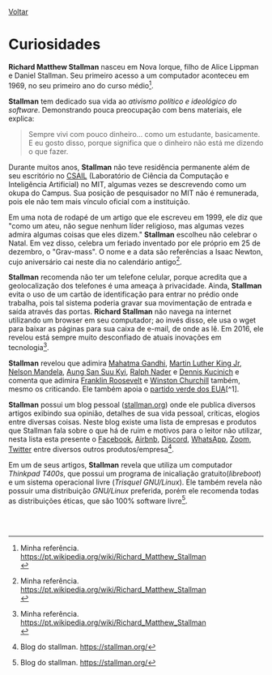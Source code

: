 [Voltar](intro.md)

Curiosidades
====

**Richard Matthew Stallman** nasceu em Nova Iorque, filho de Alice Lippman e Daniel Stallman. Seu primeiro acesso a um computador aconteceu em 1969, no seu primeiro ano do curso médio[^1]. <br>

**Stallman** tem dedicado sua vida ao *ativismo político e ideológico do software*. Demonstrando pouca preocupação com bens materiais, ele explica: 
> Sempre vivi com pouco dinheiro... como um estudante, basicamente. E eu gosto disso, porque significa que o dinheiro não está me dizendo o que fazer. <br>

Durante muitos anos, **Stallman** não teve residência permanente além de seu escritório no [CSAIL](https://www.csail.mit.edu/) (Laboratório de Ciência da Computação e Inteligência Artificial) no MIT, algumas vezes se descrevendo como um okupa do Campus. Sua posição de pesquisador no MIT não é remunerada, pois ele não tem mais vínculo oficial com a instituição. <br>

Em uma nota de rodapé de um artigo que ele escreveu em 1999, ele diz que "como um ateu, não segue nenhum líder religioso, mas algumas vezes admira algumas coisas que eles dizem." **Stallman** escolheu não celebrar o Natal. Em vez disso, celebra um feriado inventado por ele próprio em 25 de dezembro, o "Grav-mass". O nome e a data são referências a Isaac Newton, cujo aniversário cai neste dia no calendário antigo[^1]. <br>

**Stallman** recomenda não ter um telefone celular, porque acredita que a geolocalização dos telefones é uma ameaça à privacidade. Ainda, **Stallman** evita o uso de um cartão de identificação para entrar no prédio onde trabalha, pois tal sistema poderia gravar sua movimentação de entrada e saída através das portas. **Richard Stallman** não navega na internet utilizando um browser em seu computador; ao invés disso, ele usa o wget para baixar as páginas para sua caixa de e-mail, de onde as lê. Em 2016, ele revelou está sempre muito desconfiado de atuais inovações em tecnologia[^1]. <br> 

**Stallman** revelou que adimira [Mahatma Gandhi](https://pt.wikipedia.org/wiki/Mahatma_Gandhi), [Martin Luther King Jr](https://pt.wikipedia.org/wiki/Martin_Luther_King_Jr.), [Nelson Mandela](https://pt.wikipedia.org/wiki/Nelson_Mandela), [Aung San Suu Kyi](https://pt.wikipedia.org/wiki/Aung_San_Suu_Kyi), [Ralph Nader](https://pt.wikipedia.org/wiki/Ralph_Nader) e [Dennis Kucinich](https://pt.wikipedia.org/wiki/Dennis_Kucinich) e comenta que adimira [Franklin Roosevelt](https://pt.wikipedia.org/wiki/Franklin_D._Roosevelt) e [Winston Churchill](https://pt.wikipedia.org/wiki/Winston_Churchill) também, mesmo os criticando. Ele também apoia o [partido verde dos EUA](https://pt.wikipedia.org/wiki/Partido_Verde_(Estados_Unidos))[^1]. <br>

**Stallman** possui um blog pessoal ([stallman.org](https://stallman.org/)) onde ele publica diversos artigos exibindo sua opinião, detalhes de sua vida pessoal, críticas, elogios entre diversas coisas. Neste blog existe uma lista de empresas e produtos que Stallman fala sobre o que há de ruim e motivos para o leitor não utilizar, nesta lista esta presente o [Facebook](https://stallman.org/facebook.html), [Airbnb](https://stallman.org/airbnb.html), [Discord](https://stallman.org/discord.html), [WhatsApp](https://stallman.org/whatsapp.html), [Zoom](https://stallman.org/zoom.html), [Twitter](https://stallman.org/twitter.html) entre diversos outros produtos/empresa[^2]. <br>

Em um de seus artigos, **Stallman** revela que utiliza um computador *Thinkpad T400s*, que possui um programa de inicaliação gratuito(*libreboot*) e um sistema operacional livre (*Trisquel GNU/Linux*). Ele também revela não possuir uma distribuição *GNU/Linux* preferida, porém ele recomenda todas as distribuições éticas, que são 100% software livre[^2].



<br><br> 
[^1]: Minha referência. https://pt.wikipedia.org/wiki/Richard_Matthew_Stallman <br>
[^2]: Blog do stallman. https://stallman.org/
